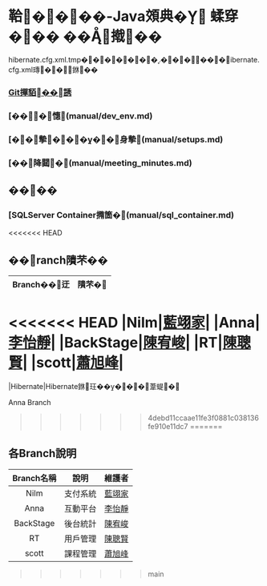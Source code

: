 # 鞈����-Java頝典� 蝚穿��� ��撠��

hibernate.cfg.xml.tmp�������������ibernate.cfg.xml瑼��銝��

### [Git撣貊��誘](manual/git_command.md)

### [���憓(manual/dev_env.md)

### [��摰�����身摰(manual/setups.md)

### [��降閮�(manual/meeting_minutes.md)


## ����

### [SQLServer Container撱箇�(manual/sql_container.md)

<<<<<<< HEAD
## ��ranch隤芣��
|Branch��迂|隤芣�
|:-:|:-:|
<<<<<<< HEAD
|Nilm|[藍翊家](https://github.com/IIIEDUG02/SpecialTopic/tree/Nilm)|
|Anna|[李怡靜](https://github.com/IIIEDUG02/SpecialTopic/tree/Anna)|
|BackStage|[陳宥峻](https://github.com/IIIEDUG02/SpecialTopic/tree/BackStage)|
|RT|[陳聰賢](https://github.com/IIIEDUG02/SpecialTopic/tree/RT)|
|scott|[蕭旭峰](https://github.com/IIIEDUG02/SpecialTopic/tree/scott)|
=======
|Hibernate|Hibernate銝玨�����葦蝭�

Anna Branch
>>>>>>> 4debd11ccaae11fe3f0881c038136fe910e11dc7
=======
## 各Branch說明
|Branch名稱|說明|維護者|
|:-:|:-:|:-:|
|Nilm|支付系統|[藍翊家](https://github.com/IIIEDUG02/SpecialTopic/tree/Nilm)|
|Anna|互動平台|[李怡靜](https://github.com/IIIEDUG02/SpecialTopic/tree/Anna)|
|BackStage|後台統計|[陳宥峻](https://github.com/IIIEDUG02/SpecialTopic/tree/BackStage)|
|RT|用戶管理|[陳聰賢](https://github.com/IIIEDUG02/SpecialTopic/tree/RT)|
|scott|課程管理|[蕭旭峰](https://github.com/IIIEDUG02/SpecialTopic/tree/scott)|
>>>>>>> main
